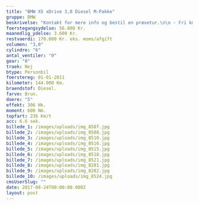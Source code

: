 ```yaml
---
title: "BMW X5 xDrive 3,0 Diesel M-Pakke"
gruppe: BMW
beskrivelse: "Kontakt for mere info og bestil en prøvetur.\n\n - Fri km. \n\n - Klar til levering.\n\n - Mulighed for mekaniskgaranti.\n\n  ✔ Ingen km-begrænsning: Kør så meget du vil i hele perioden.\n\n ✔ Garantiforsikring tilbydes: Ingen uventede værksteds regninger.\n\n ✔ Mulighed for billig forsikring \n\n ✔ Vaskekort til Cirkel K: Vask bilen i hele landet hos Cirkel K.\n\n ✔ Skal vi hjælpe dig med at finde drømmebilen, tilbyder vi Danmarks bedste leasingpakker.\n\n"
foerstegangsydelse: 56.000 Kr.
maanedlig_ydelse: 3.600 Kr.
restvaerdi: 170.000 Kr. eks. moms/afgift
volumen: "3,0"
cylindre: "6"
antal_ventiler: "0"
gear: "8"
traek: Nej
btype: Personbil
foerstereg: 01-01-2011
kilometer: 144.000 Km.
braendstof: Diesel.
farve: Brun.
doere: "5"
effekt: 306 Hk.
moment: 600 Nm.
topfart: 236 Km/t
acc: 6.6 sek.
billede_1: /images/uploads/img_8507.jpg
billede_2: /images/uploads/img_8508.jpg
billede_3: /images/uploads/img_8510.jpg
billede_4: /images/uploads/img_8516.jpg
billede_5: /images/uploads/img_8515.jpg
billede_6: /images/uploads/img_8518.jpg
billede_7: /images/uploads/img_8521.jpg
billede_8: /images/uploads/img_8281.jpg
billede_9: /images/uploads/img_8282.jpg
billede_10: /images/uploads/img_8524.jpg
cmsUserSlug: ""
date: 2017-08-24T00:00:00.000Z
layout: post
---
```



